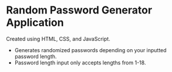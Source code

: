 # Random Password Generator Application

Created using HTML, CSS, and JavaScript.
- Generates randomized passwords depending on your inputted password length.
- Password length input only accepts lengths from 1-18.
